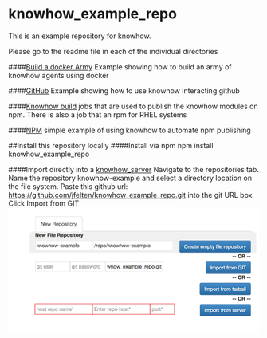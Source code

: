 knowhow_example_repo
====================

This is an example repository for knowhow.

Please go to the readme file in each of the individual directories


####[Build a docker Army](https://github.com/jfelten/knowhow_example_repo/tree/master/jobs/docker)
Example showing how to build an army of knowhow agents using docker

####[GitHub](https://github.com/jfelten/knowhow_example_repo/tree/master/jobs/git) 
Example showing how to use knowhow interacting github

####[Knowhow build](https://github.com/jfelten/knowhow_example_repo/tree/master/jobs/knowhow-build) 
jobs that are used to publish the knowhow modules on npm.  There is also a job that an rpm for RHEL systems

####[NPM](https://github.com/jfelten/knowhow_example_repo/tree/master/jobs/npm) 
simple example of using knowhow to automate npm publishing

##Install this repository locally
####Install via npm
npm install knowhow_example_repo 

####Import directly into a [knowhow_server](https://github.com/jfelten/knowhow-server)
Navigate to the repositories tab.  Name the repository knowhow-example and select a directory location on the file system.  Paste this github url: https://github.com/jfelten/knowhow_example_repo.git into the git URL box.  Click Import from GIT
![import](https://raw.githubusercontent.com/jfelten/knowhow_example_repo/master/install.png)

